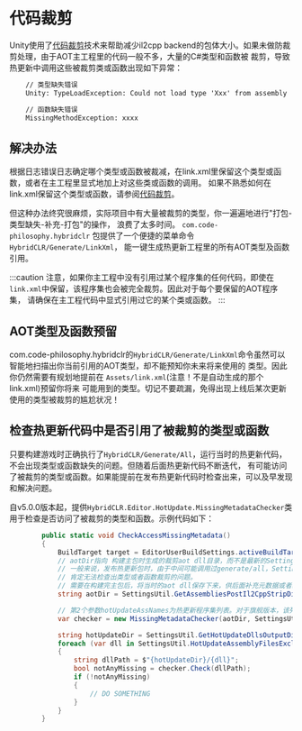 # 代码裁剪

Unity使用了[代码裁剪](https://docs.unity3d.com/Manual/ManagedCodeStripping.html)技术来帮助减少il2cpp backend的包体大小。如果未做防裁剪处理，由于AOT主工程里的代码一般不多，大量的C#类型和函数被
裁剪，导致热更新中调用这些被裁剪类或函数出现如下异常：

```txt
    // 类型缺失错误
    Unity: TypeLoadException: Could not load type 'Xxx' from assembly 'yyy'

    // 函数缺失错误
    MissingMethodException: xxxx
```

## 解决办法

根据日志错误日志确定哪个类型或函数被裁减，在link.xml里保留这个类型或函数，或者在主工程里显式地加上对这些类或函数的调用。
如果不熟悉如何在link.xml保留这个类型或函数，请参阅[代码裁剪](https://docs.unity3d.com/Manual/ManagedCodeStripping.html)。

但这种办法终究很麻烦，实际项目中有大量被裁剪的类型，你一遍遍地进行"打包-类型缺失-补充-打包"的操作，
浪费了太多时间。 `com.code-philosophy.hybridclr` 包提供了一个便捷的菜单命令`HybridCLR/Generate/LinkXml`，
能一键生成热更新工程里的所有AOT类型及函数引用。

:::caution
注意，如果你主工程中没有引用过某个程序集的任何代码，即使在`link.xml`中保留，该程序集也会被完全裁剪。因此对于每个要保留的AOT程序集，
请确保在主工程代码中显式引用过它的某个类或函数。
:::

## AOT类型及函数预留

com.code-philosophy.hybridclr的`HybridCLR/Generate/LinkXml`命令虽然可以智能地扫描出你当前引用的AOT类型，却不能预知你未来将来使用的
类型。因此你仍然需要有规划地提前在 `Assets/link.xml`(注意！不是自动生成的那个link.xml)预留你将来
可能用到的类型。切记不要疏漏，免得出现上线后某次更新使用的类型被裁剪的尴尬状况！


## 检查热更新代码中是否引用了被裁剪的类型或函数

只要构建游戏时正确执行了`HybridCLR/Generate/All`，运行当时的热更新代码，不会出现类型或函数缺失的问题。但随着后面热更新代码不断迭代，
有可能访问了被裁剪的类型或函数。如果能提前在发布热更新代码时检查出来，可以及早发现和解决问题。

自v5.0.0版本起，提供`HybridCLR.Editor.HotUpdate.MissingMetadataChecker`类用于检查是否访问了被裁剪的类型和函数。示例代码如下：

```csharp
        public static void CheckAccessMissingMetadata()
        {
            BuildTarget target = EditorUserBuildSettings.activeBuildTarget;
            // aotDir指向 构建主包时生成的裁剪aot dll目录，而不是最新的SettingsUtil.GetAssembliesPostIl2CppStripDir(target)目录。
            // 一般来说，发布热更新包时，由于中间可能调用过generate/all，SettingsUtil.GetAssembliesPostIl2CppStripDir(target)目录中包含了最新的aot dll，
            // 肯定无法检查出类型或者函数裁剪的问题。
            // 需要在构建完主包后，将当时的aot dll保存下来，供后面补充元数据或者裁剪检查。
            string aotDir = SettingsUtil.GetAssembliesPostIl2CppStripDir(target);

            // 第2个参数hotUpdateAssNames为热更新程序集列表。对于旗舰版本，该列表需要包含DHE程序集，即SettingsUtil.HotUpdateAndDHEAssemblyNamesIncludePreserved。
            var checker = new MissingMetadataChecker(aotDir, SettingsUtil.HotUpdateAssemblyNamesIncludePreserved);

            string hotUpdateDir = SettingsUtil.GetHotUpdateDllsOutputDirByTarget(target);
            foreach (var dll in SettingsUtil.HotUpdateAssemblyFilesExcludePreserved)
            {
                string dllPath = $"{hotUpdateDir}/{dll}";
                bool notAnyMissing = checker.Check(dllPath);
                if (!notAnyMissing)
                {
                    // DO SOMETHING
                }
            }
        }

```

